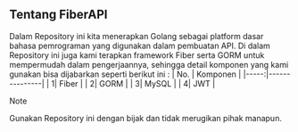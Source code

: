 ## Tentang FiberAPI
Dalam Repository ini kita menerapkan Golang sebagai platform dasar bahasa pemrograman yang digunakan dalam pembuatan API.
Di dalam Repository ini juga kami terapkan framework Fiber serta GORM untuk mempermudah dalam pengerjaannya, sehingga detail komponen yang kami gunakan bisa dijabarkan seperti berikut ini :
| No. | Komponen |
|-----:|---------------|
|     1| Fiber         |
|     2| GORM          |
|     3| MySQL         |
|     4| JWT           |

> [!NOTE]
> Gunakan Repository ini dengan bijak dan tidak merugikan pihak manapun.
